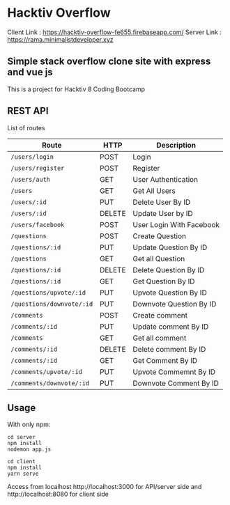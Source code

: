 # Hacktiv Overflow
Client Link : https://hacktiv-overflow-fe655.firebaseapp.com/
Server Link : https://rama.minimalistdeveloper.xyz

## Simple stack overflow clone site with express and vue js

This is a project for Hacktiv 8 Coding Bootcamp

## REST API

List of routes

| Route                     | HTTP   | Description              |
| ------------------------- | ------ | ------------------------ |
| `/users/login`            | POST   | Login                    |
| `/users/register`         | POST   | Register                 |
| `/users/auth`             | GET    | User Authentication      |
| `/users`                  | GET    | Get All Users            |
| `/users/:id`              | PUT    | Delete User By ID        |
| `/users/:id`              | DELETE | Update User by ID        |
| `/users/facebook`         | POST   | User Login With Facebook |
| `/questions`              | POST   | Create Question          |
| `/questions/:id`          | PUT    | Update Question By ID    |
| `/questions`              | GET    | Get all Question         |
| `/questions/:id`          | DELETE | Delete Question By ID    |
| `/questions/:id`          | GET    | Get Question By ID       |
| `/questions/upvote/:id`   | PUT    | Upvote Question By ID    |
| `/questions/downvote/:id` | PUT    | Downvote Question By ID  |
| `/comments`               | POST   | Create comment           |
| `/comments/:id`           | PUT    | Update comment By ID     |
| `/comments`               | GET    | Get all comment          |
| `/comments/:id`           | DELETE | Delete comment By ID     |
| `/comments/:id`           | GET    | Get Comment By ID        |
| `/comments/upvote/:id`    | PUT    | Upvote Commemnt By ID    |
| `/comments/downvote/:id`  | PUT    | Downvote Comment By ID   |

## Usage

With only npm:

```
cd server
npm install
nodemon app.js

cd client
npm install
yarn serve
```

Access from localhost http://localhost:3000 for API/server side and http://localhost:8080 for client side
